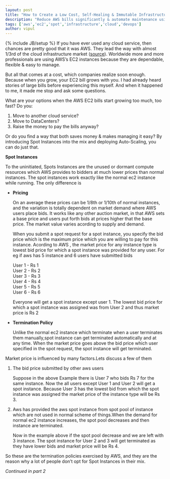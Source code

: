 ```yaml
---
layout: post
title: "How to Create a Low Cost, Self-Healing & Immutable Infrastructure using AWS EC2 Spot Instances [Part 1]"
description: "Reduce AWS bills significantly & automate maintenance using Auto-Scaling"
tags: ['aws','ec2','spot','infrastructure','cloud','devops']
author: vipul
---
```

{% include JB/setup %}
If you have ever used any cloud service, then chances are pretty good that it was AWS.
They lead the way with almost 1/3rd of the cloud infrastructure market ([source](http://www.cloudcomputing-news.net/news/2015/feb/03/aws-hits-five-year-high-cloud-infrastructure-market-share/)).
Worldwide more and more professionals are using AWS’s EC2 instances because they are dependable, flexible & easy to manage.

But all that comes at a cost, which companies realize soon enough. Because when you grow, your EC2 bill grows with you. I had already heard stories of large bills before experiencing this myself. And when it happened to me, it made me stop and ask some questions.

What are your options when the AWS EC2 bills start growing too much, too fast? Do you:

1.  Move to another cloud service?
2.  Move to DataCenters? 
3.  Raise the money to pay the bills anyway?

Or do you find a way that both saves money & makes managing it easy? By introducing Spot Instances into the mix and deploying Auto-Scaling, you can do just that.

**Spot Instances**

To the uninitiated, Spots Instances are the unused or dormant compute resources which AWS provides to bidders at much lower prices than normal instances. The spot instances work exactly like the normal ec2 instance while running. 
The only difference is

* **Pricing**

  On an average these prices can be 1/8th or 1/10th of normal instances, and the variation is totally dependent on market demand where AWS users place bids.
  It works like any other auction market, in that AWS sets a base price and users put forth bids at prices higher that the base price.
  The market value varies acording to supply and demand.

  When you submit a spot request for a spot instance, you specify the bid price which is the maximum price which you are willing to pay for this instance.
  Acording to AWS , the market price for any instance type is lowest bid price for which a spot instance was provided for any user.
  For eg if aws has 5 instance and 6 users have submitted bids

  User 1 - Rs 1  
  User 2 - Rs 2  
  User 3 - Rs 3  
  User 4 - Rs 4  
  User 5 - Rs 5  
  User 6 - Rs 6  

  Everyone will get a spot instance except user 1. The lowest bid price for which a spot instance was assigned was from User 2 and thus market price is Rs 2

* **Termination Policy**

  Unlike the normal ec2 instance which terminate when a user terminates them manually,spot instance can get terminated automatically and at any time.
  When the market price goes above the bid price which user specified in the spot request, the spot  instance will get terminated.

Market price is influenced by many factors.Lets discuss a few of them

1. The bid price submitted by other aws users

    Suppose in the above Example there is User 7 who bids Rs 7 for the same instance.
    Now the all users except User 1 and User 2 will get a spot instance. Because User 3 has the lowest bid from which the spot instance was assigned the market price of the instance type will be Rs 3.

1. Aws has provided the aws spot instance from spot pool of instance which are not used in normal scheme of things.When the demand for normal ec2 instance increases, the spot pool decreases and then instance are terminated.

    Now in the example above  if the spot pool decrease and we are left with 3 instance.
    The spot instance for User 2 and 3 will get terminated as they have lower bids and market price will be Rs 4.

So these are the termination policies exercised by AWS, and they are the reason why a lot of people don’t opt for Spot Instances in their mix.

*Continued in part 2*
